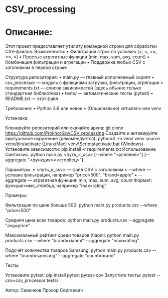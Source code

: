 # CSV_processing
# Описание:
Этот проект предоставляет утилиту командной строки для обработки CSV-файлов.
Возможности:
• Фильтрация строк по условию (>, <, >=, <=, =)
• Простые агрегатные функции (min, max, sum, avg, count)
• Комбинация фильтрации и агрегации
• Поддержка любых CSV с заголовком в первой строке

Структура репозитория:
• main.py — главный исполняемый скрипт
• csv_processor — модуль с функциями загрузки, фильтрации, агрегации
• requirements.txt — список зависимостей (здесь обычно только стандартная библиотека)
• tests/ — автоматические тесты (pytest)
• README.txt — этот файл

Требования:
• Python 3.6 или новее
• (Опционально) virtualenv или venv

Установка:

Клонируйте репозиторий или скачайте архив: git clone https://github.com/ProkhorSav/CSV_processing
Создайте и активируйте виртуальное окружение (рекомендуется): python3 -m venv venv
source venv/bin/activate (Linux/Mac)
venv\Scripts\activate.bat (Windows)
Установите зависимости: pip install -r requirements.txt
Использование Синтаксис: python main.py <путь_к_csv> [--where "<условие>"] [--aggregate "<функция>=<столбец>"]

Параметры: • <путь_к_csv> — файл CSV с заголовком
• --where — условие фильтрации, например "price>500", "brand=apple"
• --aggregate — агрегатная функция:
min, max, sum, avg, count
Формат: функция=имя_столбца, например "max=rating"

Примеры:

Фильтрация по цене больше 500: python main.py products.csv --where "price>500"

Средняя цена всех товаров: python main.py products.csv --aggregate "avg=price"

Максимальный рейтинг среди товаров Xiaomi: python main.py products.csv --where "brand=xiaomi" --aggregate "max=rating"

Подсчёт количества товаров Samsung: python main.py products.csv --where "brand=samsung" --aggregate "count=brand"

Тесты:

Установите pytest: pip install pytest pytest-cov
Запустите тесты: pytest --cov=csv_processor tests/

Автор: Савенков Прохор Сергеевич
